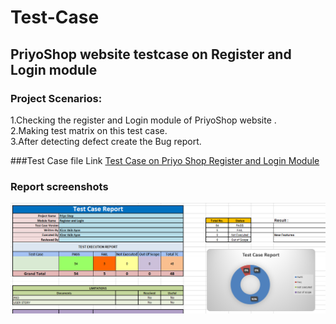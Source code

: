 # Test-Case

## PriyoShop website testcase on Register and Login module

### Project Scenarios:
1.Checking the register and Login module of PriyoShop website .<br>
2.Making test matrix on this test case.<br>
3.After detecting defect create the Bug report.

###Test Case file Link
<a href="https://github.com/Kaijar2020/Test-Case/blob/main/PriyoShop.xlsx">Test Case on Priyo Shop Register and Login Module</a>

### Report screenshots

![338304628_2422566047913311_4043030048363313218_n](https://github.com/Kaijar2020/Test-Case/blob/main/Screenshot%202023-05-05%20003155.png)
